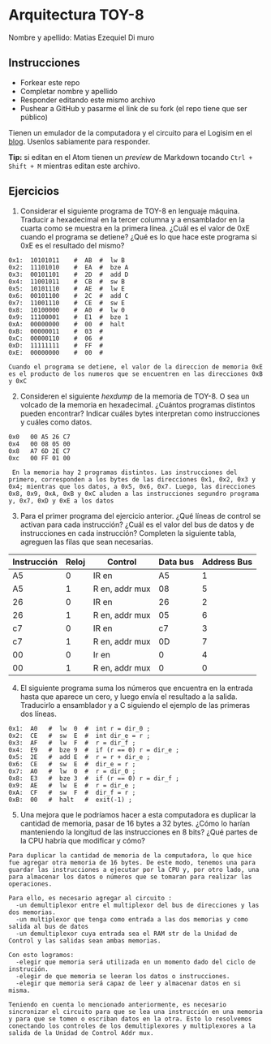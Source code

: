 # Arquitectura TOY-8

Nombre y apellido:  Matias Ezequiel Di muro

## Instrucciones

- Forkear este repo
- Completar nombre y apellido
- Responder editando este mismo archivo
- Pushear a GitHub y pasarme el link de su fork (el repo tiene que ser público)


Tienen un emulador de la computadora y el circuito para el Logisim en el [blog](https://la35.net/orga/emulador.html). Usenlos sabiamente para responder.

**Tip:** si editan en el Atom tienen un _preview_ de Markdown tocando `Ctrl + Shift + M` mientras editan este archivo.
## Ejercicios

1. Considerar el siguiente programa de TOY-8 en lenguaje máquina. Traducir a hexadecimal en la tercer columna y a ensamblador en la cuarta como se muestra en la primera línea. ¿Cuál es el valor de 0xE cuando el programa se detiene? ¿Qué es lo que hace este programa si 0xE es el resultado del mismo?

```
0x1:  10101011    #  AB  #  lw B
0x2:  11101010    #  EA  #  bze A
0x3:  00101101    #  2D  #  add D
0x4:  11001011    #  CB  #  sw B
0x5:  10101110    #  AE  #  lw E
0x6:  00101100    #  2C  #  add C
0x7:  11001110    #  CE  #  sw E
0x8:  10100000    #  A0  #  lw 0
0x9:  11100001    #  E1  #  bze 1
0xA:  00000000    #  00  #  halt
0xB:  00000011    #  03  #   
0xC:  00000110    #  06  #   
0xD:  11111111    #  FF  #  
0xE:  00000000    #  00  #
```

`` Cuando el programa se detiene, el valor de la direccion de memoria 0xE es el producto de los numeros que se encuentren en las direcciones 0xB y 0xC ``

2. Consideren el siguiente _hexdump_ de la memoria de TOY-8. O sea un volcado de la memoria en hexadecimal. ¿Cuántos programas distintos pueden encontrar? Indicar cuáles bytes interpretan como instrucciones y cuáles como datos.

```
0x0   00 A5 26 C7
0x4   00 08 05 00
0x8   A7 6D 2E C7
0xc   00 FF 01 00
```

``  En la memoria hay 2 programas distintos. Las instrucciones del primero, corresponden a los bytes de las direcciones 0x1, 0x2, 0x3 y 0x4; mientras que los datos, a 0x5, 0x6, 0x7. Luego, las direcciones 0x8, 0x9, 0xA, 0xB y 0xC aluden a las instrucciones segundro programa y, 0x7, 0xD y 0xE a los datos  ``

3. Para el primer programa del ejercicio anterior. ¿Qué líneas de control se activan para cada instrucción? ¿Cuál es el valor del bus de datos y de instrucciones en cada instrucción? Completen la siguiente tabla, agreguen las filas que sean necesarias.

|Instrucción|Reloj|Control|Data bus|Address Bus|
|---|---|--------------|---|---|
|A5 |0  |IR en         |A5 |1  |
|A5 |1  |R en, addr mux|08 |5  |
|26 |0  |IR en         |26 |2  |
|26 |1  |R en, addr mux|05 |6  |
|c7 |0  |IR en         |c7 |3  |
|c7 |1  |R en, addr mux|0D |7  |
|00 |0  |Ir en         |0  |4  |
|00 |1  |R en, addr mux|0  |0  |  

4. El siguiente programa suma los números que encuentra en la entrada hasta que aparece un cero, y luego envía el resultado a la salida. Traducirlo a ensamblador y a C siguiendo el ejemplo de las primeras dos líneas.

```
0x1:  A0   #  lw  0  #  int r = dir_0 ;
0x2:  CE   #  sw  E  #  int dir_e = r ;
0x3:  AF   #  lw  F  #  r = dir_f ;
0x4:  E9   #  bze 9  #  if (r == 0) r = dir_e ; 
0x5:  2E   #  add E  #  r = r + dir_e ; 
0x6:  CE   #  sw  E  #  dir_e = r ; 
0x7:  A0   #  lw  0  #  r = dir_0 ;
0x8:  E3   #  bze 3  #  if (r == 0) r = dir_f ;
0x9:  AE   #  lw  E  #  r = dir_e ;
0xA:  CF   #  sw  F  #  dir_f = r ;  
0xB:  00   #  halt   #  exit(-1) ;
```

5. Una mejora que le podríamos hacer a esta computadora es duplicar la cantidad de memoria, pasar de 16 bytes a 32 bytes. ¿Cómo lo harían manteniendo la longitud de las instrucciones en 8 bits? ¿Qué partes de la CPU habría que modificar y cómo?

```
Para duplicar la cantidad de memoria de la computadora, lo que hice fue agregar otra memoria de 16 bytes. De este modo, tenemos una para guardar las instrucciones a ejecutar por la CPU y, por otro lado, una para almacenar los datos o números que se tomaran para realizar las operaciones. 

Para ello, es necesario agregar al circuito :
  -un demultiplexor entre el multiplexor del bus de direcciones y las dos memorias.
  -un multiplexor que tenga como entrada a las dos memorias y como salida al bus de datos
  -un demultiplexor cuya entrada sea el RAM str de la Unidad de Control y las salidas sean ambas memorias.
  
Con esto logramos:
  -elegir que memoria será utilizada en un momento dado del ciclo de instrución.
  -elegir de que memoria se leeran los datos o instrucciones.
  -elegir que memoria será capaz de leer y almacenar datos en si misma.
  
Teniendo en cuenta lo mencionado anteriormente, es necesario sincronizar el circuito para que se lea una instrucción en una memoria y para que se tomen o escriban datos en la otra. Esto lo resolvemos conectando los controles de los demultiplexores y multiplexores a la salida de la Unidad de Control Addr mux.

```
